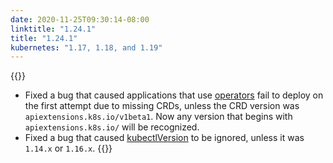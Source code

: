```yaml
---
date: 2020-11-25T09:30:14-08:00
linktitle: "1.24.1"
title: "1.24.1"
kubernetes: "1.17, 1.18, and 1.19"
---
```


{{<fixes>}}
* Fixed a bug that caused applications that use [operators](https://kots.io/vendor/operators/packaging-an-operator/) fail to deploy on the first attempt due to missing CRDs, unless the CRD version was `apiextensions.k8s.io/v1beta1`.
Now any version that begins with `apiextensions.k8s.io/` will be recognized.
* Fixed a bug that caused [kubectlVersion](https://kots.io/reference/v1beta1/application/#kubectlversion) to be ignored, unless it was `1.14.x` or `1.16.x`.
{{</fixes>}}
